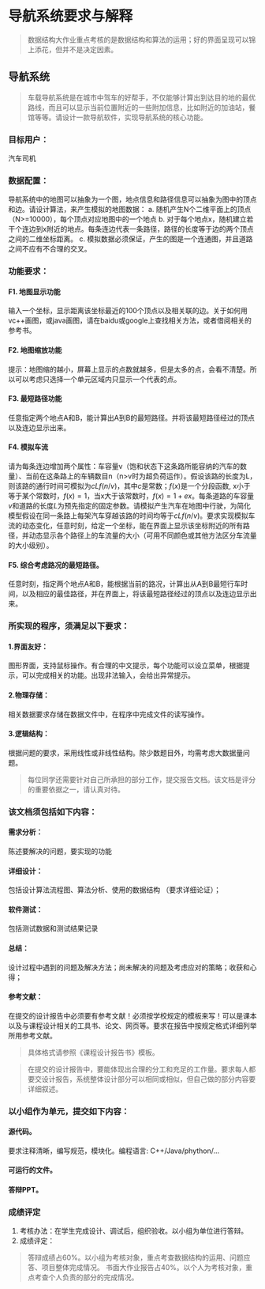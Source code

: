# 导航系统要求与解释

>数据结构大作业重点考核的是数据结构和算法的运用；好的界面呈现可以锦上添花，但并不是决定因素。

## 导航系统
>车载导航系统是在城市中驾车的好帮手，不仅能够计算出到达目的地的最优路线，而且可以显示当前位置附近的一些附加信息，比如附近的加油站，餐馆等等。请设计一款导航软件，实现导航系统的核心功能。

### 目标用户：
汽车司机
### 数据配置：
导航系统中的地图可以抽象为一个图，地点信息和路径信息可以抽象为图中的顶点和边。请设计算法，来产生模拟的地图数据：
a. 随机产生N个二维平面上的顶点（N>=10000），每个顶点对应地图中的一个地点
b. 对于每个地点x，随机建立若干个连边到x附近的地点。每条连边代表一条路径，路径的长度等于边的两个顶点之间的二维坐标距离。
c. 模拟数据必须保证，产生的图是一个连通图，并且道路之间不应有不合理的交叉。

### 功能要求：
#### F1. 地图显示功能
输入一个坐标，显示距离该坐标最近的100个顶点以及相关联的边。关于如何用vc++画图，或java画图，请在baidu或google上查找相关方法，或者借阅相关的参考书。
#### F2. 地图缩放功能
提示：地图缩的越小，屏幕上显示的点数就越多，但是太多的点，会看不清楚。所以可以考虑只选择一个单元区域内只显示一个代表的点。
#### F3. 最短路径功能
任意指定两个地点A和B，能计算出A到B的最短路径。并将该最短路径经过的顶点以及连边显示出来。
#### F4. 模拟车流
请为每条连边增加两个属性：车容量v（饱和状态下这条路所能容纳的汽车的数量）、当前在这条路上的车辆数目n（n>v时为超负荷运作）。假设该路的长度为L，则该路的通行时间可模拟为$cLf(n/v)$，其中$c$是常数；$f(x)$是一个分段函数, x小于等于某个常数时，$f(x) = 1$，当x大于该常数时，$f(x) = 1+ex$。每条道路的车容量$v$和道路的长度$L$为预先指定的固定参数。请模拟产生汽车在地图中行驶，为简化模型假设在同一条路上每架汽车穿越该路的时间均等于$cLf(n/v)$。要求实现模拟车流的动态变化，任意时刻，给定一个坐标，能在界面上显示该坐标附近的所有路径，并动态显示各个路径上的车流量的大小（可用不同颜色或其他方法区分车流量的大小级别）。
#### F5. 综合考虑路况的最短路径。
任意时刻，指定两个地点A和B，能根据当前的路况，计算出从A到B最短行车时间，以及相应的最佳路径，并在界面上，将该最短路径经过的顶点以及连边显示出来。


### 所实现的程序，须满足以下要求：
#### 1.界面友好：
图形界面，支持鼠标操作。有合理的中文提示，每个功能可以设立菜单，根据提示，可以完成相关的功能。出现非法输入，会给出异常提示。
#### 2.物理存储：
相关数据要求存储在数据文件中，在程序中完成文件的读写操作。
#### 3.逻辑结构：
根据问题的要求，采用线性或非线性结构。除少数题目外，均需考虑大数据量问题。

>每位同学还需要针对自己所承担的部分工作，提交报告文档。该文档是评分的重要依据之一，请认真对待。
### 该文档须包括如下内容：
#### 需求分析：
陈述要解决的问题，要实现的功能
#### 详细设计：
包括设计算法流程图、算法分析、使用的数据结构 （要求详细论证）；
#### 软件测试：
包括测试数据和测试结果记录 
#### 总结：
设计过程中遇到的问题及解决方法；尚未解决的问题及考虑应对的策略；收获和心得；
#### 参考文献：
在提交的设计报告中必须要有参考文献！必须按学校规定的模板来写！可以是课本以及与课程设计相关的工具书、论文、网页等。要求在报告中按规定格式详细列举所用参考文献。
>具体格式请参照《课程设计报告书》模板。

>在提交的设计报告中，要能体现出合理的分工和充足的工作量。要求每人都要交设计报告，系统整体设计部分可以相同或相似，但自己做的部分内容要详细叙述。

### 以小组作为单元，提交如下内容：   
#### 源代码。
要求注释清晰，编写规范，模块化。编程语言: C++/Java/phython/…
#### 可运行的文件。
#### 答辩PPT。
 
### 成绩评定
1. 考核办法：在学生完成设计、调试后，组织验收。以小组为单位进行答辩。
2. 成绩评定：
>答辩成绩占60%。以小组为考核对象，重点考查数据结构的运用、问题应答、项目整体完成情况。
书面大作业报告占40%。以个人为考核对象，重点考查个人负责的部分的完成情况。